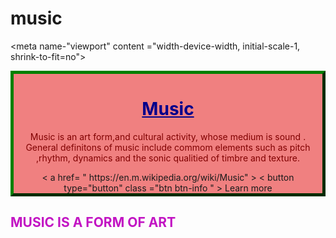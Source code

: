 # music
<!DOCTYPE html>
<html lang="en">
<head>
<title>RESONSIVE IMAGE PAGE</title>

<meta charset="utf-8">

<meta name-"viewport" content ="width-device-width, initial-scale-1, shrink-to-fit=no">

<link rel="stylesheet"  href="https://maxcdn.bootstrapcdn.com/bootstrap/4.0.0/css/bootstrap.min.css " />
<script src="https://ajax.googleapis.com/ajax/libs/jquery/4.0.0/css/jquery.nim.css"></script>
<script src="https://maxcdn.bootstrapcdn.com/bootstrap/4.00./css/bootstrap.min.css " ></script>
<link rel=""stylesheet" type="text/css"  href="style.css"  />

<style>

.jumbotron 
{
border: 5px outset green;
 background-color: #f08080;
 text-align: center;
padding: 10px 10 px;
}
.p
{
 text-align: left;
 background-color: #ff1493;

}

</style>
</head>

<body>
<div class="jumbotron">
 <h1 style ="color : #00008b " class="text-uppercase"><u><strong>Music </strong></u></h1>

<p style ="color: #800000 " class="text-uppercase" >Music is an art form,and cultural activity, whose medium is sound . General definitons of music include commom elements such as pitch ,rhythm, dynamics and the sonic qualitied of timbre and texture.</p>
< a href= " https://en.m.wikipedia.org/wiki/Music" ></a>
< button  type="button" class ="btn btn-info " > Learn more</button>

</div>
<h2 style="color:#c214c3 " class="text-lowerrcase">MUSIC IS A FORM OF ART </h2>
</body>
</html>
